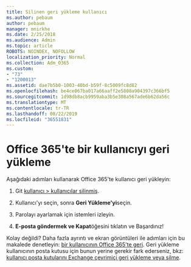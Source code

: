```yaml
---
title: Silinen geri yükleme kullanıcı
ms.author: pebaum
author: pebaum
manager: mnirkhe
ms.date: 2/25/2018
ms.audience: Admin
ms.topic: article
ROBOTS: NOINDEX, NOFOLLOW
localization_priority: Normal
ms.collection: Adm_O365
ms.custom:
- "73"
- "1200013"
ms.assetid: dae7b5b0-1003-40bd-b59f-8c5009fc8d82
ms.openlocfilehash: be4ce067ba017a66aaff2e5808a904397c366bf5
ms.sourcegitcommit: 1d98db8acb9959aba3b5e308a567ade6b62da56c
ms.translationtype: MT
ms.contentlocale: tr-TR
ms.lasthandoff: 08/22/2019
ms.locfileid: "36551831"
---
```

# <a name="restore-a-user-in-office-365"></a>Office 365'te bir kullanıcıyı geri yükleme

Aşağıdaki adımları kullanarak Office 365'te kullanıcı geri yükleyin:
  
1. Git [kullanıcı \> kullanıcılar silinmiş](https://admin.microsoft.com/adminportal/home#/deletedusers).

2. Kullanıcı'yı seçin, sonra **Geri Yükleme'yi**seçin.

3. Parolayı ayarlamak için istemleri izleyin.

4. **E-posta göndermek ve Kapat**öğesini tıklatın ve Başardınız!

Kolay değildi? Daha fazla ayrıntı ve ekran görüntüleri ile adımları için bu makalede denetleyin: [bir kullanıcının Office 365'te geri](https://support.office.com/article/2c261e42-5dd1-48b0-845f-2a016d29cfc1.aspx). Geri yükleme kullanıcının posta kutusu için bunun yerine gerekir fark ederseniz, bkz: [kullanıcı posta kutularını Exchange çevrimiçi geri yükleme veya silme](https://docs.microsoft.com/exchange/recipients-in-exchange-online/delete-or-restore-mailboxes).